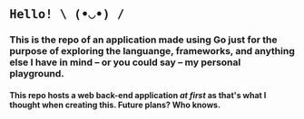 ## <pre>Hello!   \ (•◡•) /</pre>

### This is the repo of an application made using Go just for the purpose of exploring the languange, frameworks, and anything else I have in mind – or you could say – my personal playground.

#### This repo hosts a web back-end application *at first* as that's what I thought when creating this. Future plans? Who knows.